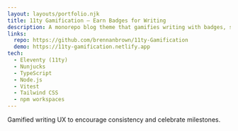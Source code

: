 ```yaml
---
layout: layouts/portfolio.njk
title: 11ty Gamification — Earn Badges for Writing
description: A monorepo blog theme that gamifies writing with badges, streaks, heatmaps, and nudges. Built with a strong testing culture.
links:
  repo: https://github.com/brennanbrown/11ty-Gamification
  demo: https://11ty-gamification.netlify.app
tech:
  - Eleventy (11ty)
  - Nunjucks
  - TypeScript
  - Node.js
  - Vitest
  - Tailwind CSS
  - npm workspaces
---
```


Gamified writing UX to encourage consistency and celebrate milestones.
